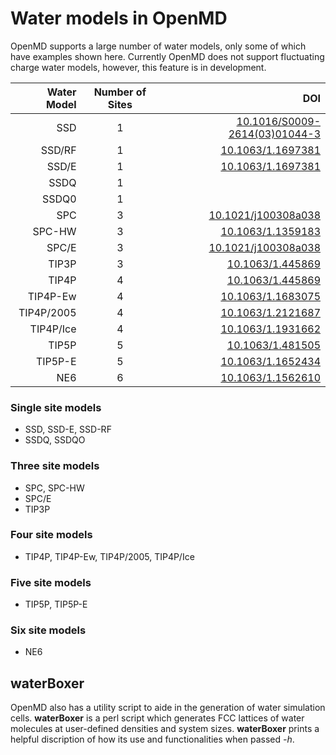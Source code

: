 # Water models in OpenMD

OpenMD supports a large number of water models, only some of which
have examples shown here. Currently OpenMD does not support
fluctuating charge water models, however, this feature is in
development.

| Water Model| Number of Sites | DOI  |
| ---------:|:-------------:|----:|
| SSD       | 1             |[10.1016/S0009-2614(03)01044-3](https://doi.org/10.1016/S0009-2614(03)01044-3) |
| SSD/RF    | 1             |[10.1063/1.1697381](https://doi.org/10.1063/1.1697381) |
| SSD/E     | 1             |[10.1063/1.1697381](https://doi.org/10.1063/1.1697381) |
| SSDQ      | 1             |
| SSDQ0     | 1             |
| SPC       | 3 |[10.1021/j100308a038](https://doi.org/10.1021/j100308a038) |
| SPC-HW    | 3  |[10.1063/1.1359183](https://doi.org/10.1063/1.1359183) |
| SPC/E     | 3  |[10.1021/j100308a038](https://doi.org/10.1021/j100308a038) |
| TIP3P     | 3  |[10.1063/1.445869](https://doi.org/10.1063/1.445869) |
| TIP4P     | 4  |[10.1063/1.445869](https://doi.org/10.1063/1.445869) |
| TIP4P-Ew  | 4  |[10.1063/1.1683075](https://doi.org/10.1063/1.1683075) |
| TIP4P/2005 | 4  |[10.1063/1.2121687](https://doi.org/10.1063/1.2121687) |
| TIP4P/Ice | 4  |[10.1063/1.1931662](https://doi.org/10.1063/1.1931662) |
| TIP5P     | 5  |[10.1063/1.481505](https://doi.org/10.1063/1.481505) |
| TIP5P-E   | 5   |[10.1063/1.1652434](https://doi.org/10.1063/1.1652434) |
| NE6       | 6 |[10.1063/1.1562610](https://doi.org/10.1063/1.1562610) |


### Single site models
+ SSD, SSD-E, SSD-RF
+ SSDQ, SSDQO

### Three site models
+ SPC, SPC-HW
+ SPC/E
+ TIP3P

### Four site models
+ TIP4P, TIP4P-Ew, TIP4P/2005, TIP4P/Ice

### Five site models
+ TIP5P, TIP5P-E

### Six site models
+ NE6

## waterBoxer

OpenMD also has a utility script to aide in the generation of water
simulation cells. **waterBoxer** is a perl script which generates FCC
lattices of water molecules at user-defined densities and system
sizes. **waterBoxer** prints a helpful discription of how its use and
functionalities when passed *-h*.
